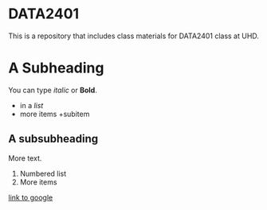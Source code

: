 # DATA2401
This is a repository that includes class materials for DATA2401 class at UHD.
# A Subheading
You can type *italic* or **Bold**.
- in a _list_
- more items
   +subitem

## A subsubheading
More text.
1. Numbered list
2. More items

[link to google](https://www.google.com/)
